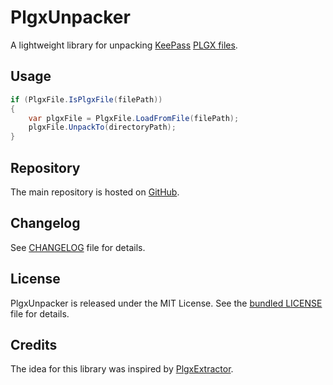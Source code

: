 # PlgxUnpacker

A lightweight library for unpacking [KeePass](https://keepass.info/) [PLGX files](https://keepass.info/help/v2_dev/plg_index.html#plgx).

## Usage

```C#
if (PlgxFile.IsPlgxFile(filePath))
{
	var plgxFile = PlgxFile.LoadFromFile(filePath);
	plgxFile.UnpackTo(directoryPath);
}
```

## Repository

The main repository is hosted on [GitHub](https://github.com/cristianst85/PlgxUnpacker).

## Changelog

See [CHANGELOG](https://github.com/cristianst85/PlgxUnpacker/blob/master/CHANGELOG.md) file for details.

## License

PlgxUnpacker is released under the MIT License. See the [bundled LICENSE](https://github.com/cristianst85/PlgxUnpacker/blob/master/LICENSE) file for details.

## Credits

The idea for this library was inspired by [PlgxExtractor](https://github.com/Geograph-us/PlgxExtractor).